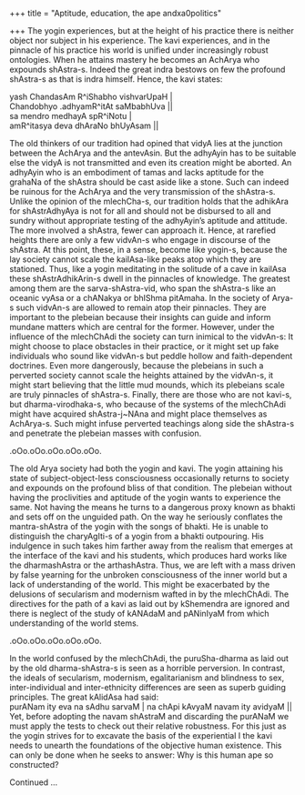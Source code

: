 +++
title = "Aptitude, education, the ape andxa0politics"

+++
The yogin experiences, but at the height of his practice there is
neither object nor subject in his experience. The kavi experiences, and
in the pinnacle of his practice his world is unified under increasingly
robust ontologies. When he attains mastery he becomes an AchArya who
expounds shAstra-s. Indeed the great indra bestows on few the profound
shAstra-s as that is indra himself. Hence, the kavi states:

yash ChandasAm R^iShabho vishvarUpaH |  
Chandobhyo .adhyamR^itAt saMbabhUva ||  
sa mendro medhayA spR^iNotu |  
amR^itasya deva dhAraNo bhUyAsam ||

The old thinkers of our tradition had opined that vidyA lies at the
junction between the AchArya and the antevAsin. But the adhyAyin has to
be suitable else the vidyA is not transmitted and even its creation
might be aborted. An adhyAyin who is an embodiment of tamas and lacks
aptitude for the grahaNa of the shAstra should be cast aside like a
stone. Such can indeed be ruinous for the AchArya and the very
transmission of the shAstra-s. Unlike the opinion of the mlechCha-s, our
tradition holds that the adhikAra for shAstrAdhyAya is not for all and
should not be disbursed to all and sundry without appropriate testing of
the adhyAyin’s aptitude and attitude. The more involved a shAstra, fewer
can approach it. Hence, at rarefied heights there are only a few
vidvAn-s who engage in discourse of the shAstra. At this point, these,
in a sense, become like yogin-s, because the lay society cannot scale
the kailAsa-like peaks atop which they are stationed. Thus, like a yogin
meditating in the solitude of a cave in kailAsa these shAstrAdhikArin-s
dwell in the pinnacles of knowledge. The greatest among them are the
sarva-shAstra-vid, who span the shAstra-s like an oceanic vyAsa or a
chANakya or bhIShma pitAmaha. In the society of Arya-s such vidvAn-s are
allowed to remain atop their pinnacles. They are important to the
plebeian because their insights can guide and inform mundane matters
which are central for the former. However, under the influence of the
mlechChAdi the society can turn inimical to the vidvAn-s: It might
choose to place obstacles in their practice, or it might set up fake
individuals who sound like vidvAn-s but peddle hollow and
faith-dependent doctrines. Even more dangerously, because the plebeians
in such a perverted society cannot scale the heights attained by the
vidvAn-s, it might start believing that the little mud mounds, which its
plebeians scale are truly pinnacles of shAstra-s. Finally, there are
those who are not kavi-s, but dharma-virodhaka-s, who because of the
systems of the mlechChAdi might have acquired shAstra-j\~NAna and might
place themselves as AchArya-s. Such might infuse perverted teachings
along side the shAstra-s and penetrate the plebeian masses with
confusion.

.oOo.oOo.oOo.oOo.oOo.

The old Arya society had both the yogin and kavi. The yogin attaining
his state of subject-object-less consciousness occasionally returns to
society and expounds on the profound bliss of that condition. The
plebeian without having the proclivities and aptitude of the yogin wants
to experience the same. Not having the means he turns to a dangerous
proxy known as bhakti and sets off on the unguided path. On the way he
seriously conflates the mantra-shAstra of the yogin with the songs of
bhakti. He is unable to distinguish the charyAgIti-s of a yogin from a
bhakti outpouring. His indulgence in such takes him farther away from
the realism that emerges at the interface of the kavi and his students,
which produces hard works like the dharmashAstra or the arthashAstra.
Thus, we are left with a mass driven by false yearning for the unbroken
consciousness of the inner world but a lack of understanding of the
world. This might be exacerbated by the delusions of secularism and
modernism wafted in by the mlechChAdi. The directives for the path of a
kavi as laid out by kShemendra are ignored and there is neglect of the
study of kANAdaM and pANinIyaM from which understanding of the world
stems.

.oOo.oOo.oOo.oOo.oOo.

In the world confused by the mlechChAdi, the puruSha-dharma as laid out
by the old dharma-shAstra-s is seen as a horrible perversion. In
contrast, the ideals of secularism, modernism, egalitarianism and
blindness to sex, inter-individual and inter-ethnicity differences are
seen as superb guiding principles. The great kAlidAsa had said:  
purANam ity eva na sAdhu sarvaM | na chApi kAvyaM navam ity avidyaM ||  
Yet, before adopting the navam shAstraM and discarding the purANaM we
must apply the tests to check out their relative robustness. For this
just as the yogin strives for to excavate the basis of the experiential
I the kavi needs to unearth the foundations of the objective human
existence. This can only be done when he seeks to answer: Why is this
human ape so constructed?

Continued …
